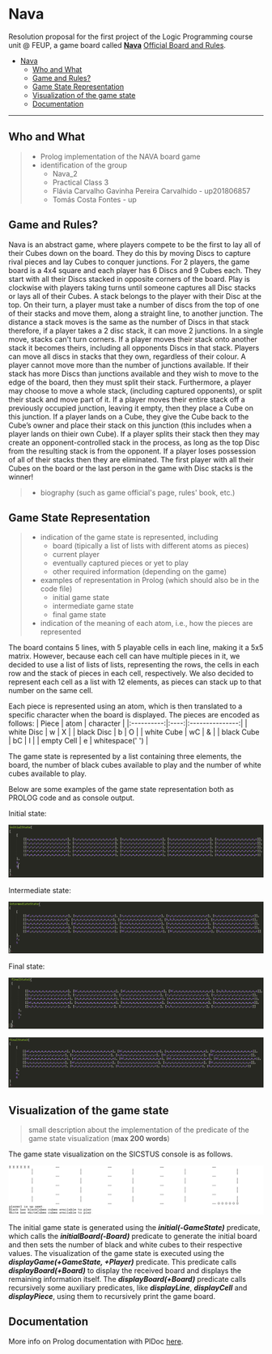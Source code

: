 # Nava

Resolution proposal for the first project of the Logic Programming course unit @ FEUP, a game board called [**Nava**](https://boardgamegeek.com/boardgame/250491/nava)
[Official Board and Rules](https://drive.google.com/file/d/1qfZp_uDWRPxPU5U2lN-EGNDfEHkjha1u/view).

- [Nava](#nava)
  - [Who and What](#who-and-what)
  - [Game and Rules?](#game-and-rules?)
  - [Game State Representation](#game-state-representation)
  - [Visualization of the game state](#visualization-of-the-game-state)
  - [Documentation](#documentation)

___


## Who and What

> - Prolog implementation of the NAVA board game
> - identification of the group
>   - Nava_2
>   - Practical Class 3
>   - Flávia Carvalho Gavinha Pereira Carvalhido - up201806857
>   - Tomás Costa Fontes - up 


## Game and Rules?

Nava is an abstract game, where players compete to be the first to lay all of their Cubes down on the board. They do this by moving Discs to capture rival pieces and lay Cubes to conquer junctions. For 2 players, the game board is a 4x4 square and each player has 6 Discs and 9 Cubes each. They start with all their Discs stacked in opposite corners of the board. Play is clockwise with players taking turns until someone captures all Disc stacks or lays all of their Cubes. A stack belongs to the player with their Disc at the top. On their turn, a player must take a number of discs from the top of one of their stacks and move them, along a straight line, to another junction. The distance a stack moves is the same as the number of Discs in that stack therefore, if a player takes a 2 disc stack, it can move 2 junctions. In a single move, stacks can't turn corners. If a player moves their stack onto another stack it becomes theirs, including all opponents Discs in that stack. Players can move all discs in stacks that they own, regardless of their colour. A player cannot move more than the number of junctions available. If their stack has more Discs than junctions available and they wish to move to the edge of the board, then they must split their stack. Furthermore, a player may choose to move a whole stack, (including captured opponents), or split their stack and move part of it. If a player moves their entire stack off a previously occupied junction, leaving it empty, then they place a Cube on this junction. If a player lands on a Cube, they give the Cube back to the Cube’s owner and place their stack on this junction (this includes when a player lands on thieir own Cube). If a player splits their stack then they may create an opponent-controlled stack in the process, as long as the top Disc from the resulting stack is from the opponent. If a player loses possession of all of their stacks then they are eliminated. The first player with all their Cubes on the board or the last person in the game with Disc stacks is the winner!
> - biography (such as game official's page, rules' book, etc.)


## Game State Representation

> - indication of the game state is represented, including
>   - board (tipically a list of lists with different atoms as pieces)
>   - current player
>   - eventually captured pieces or yet to play
>   - other required information (depending on the game)
> - examples of representation in Prolog (which should also be in the code file)
>   - initial game state
>   - intermediate game state
>   - final game state
> - indication of the meaning of each atom, i.e., how the pieces are represented

The board contains 5 lines, with 5 playable cells in each line, making it a 5x5 matrix. However, because each cell can have multiple pieces in it, we decided to use a list of lists of lists, representing the rows, the cells in each row and the stack of pieces in each cell, respectively.
We also decided to represent each cell as a list with 12 elements, as pieces can stack up to that number on the same cell.

Each piece is represented using an atom, which is then translated to a specific character when the board is displayed. The pieces are encoded as follows:
| Piece      | atom | character       |
|:----------:|:----:|:---------------:|
| white Disc | w    | X               |
| black Disc | b    | O               |
| white Cube | wC   | &               |
| black Cube | bC   | I               |
| empty Cell | e    | whitespace(' ') |

The game state is represented by a list containing three elements, the board, the number of black cubes available to play and the number of white cubes available to play.

Below are some examples of the game state representation both as PROLOG code and as console output.

Initial state:
<p align="center">
  <img src="images/initialPROLOG.PNG" />
</p>

Intermediate state:
<p align="center">
  <img src="images/intermediatePROLOG.PNG" />
</p>

Final state:
<p align="center">
  <img src="images/final1PROLOG.PNG" />
</p>

<p align="center">
  <img src="images/final2PROLOG.PNG" />
</p>



## Visualization of the game state

> small description about the implementation of the predicate of the game state visualization (**max 200 words**)

The game state visualization on the SICSTUS console is as follows.
<p align="center">
  <img src="images/initialPRINT.PNG" />
</p>

The initial game state is generated using the **_initial(-GameState)_** predicate, which calls the **_initialBoard(-Board)_** predicate to generate the initial board and then sets the number of black and white cubes to their respective values.
The visualization of the game state is executed using the **_displayGame(+GameState, +Player)_** predicate. This predicate calls **_displayBoard(+Board)_** to display the received board and displays the remaining information itself.
The **_displayBoard(+Board)_** predicate calls recursively some auxiliary predicates, like **_displayLine_**, **_displayCell_** and **_displayPiece_**, using them to recursively print the game board.


## Documentation

More info on Prolog documentation with PlDoc [here](https://www.swi-prolog.org/pldoc/doc_for?object=section(%27packages/pldoc.html%27)).
